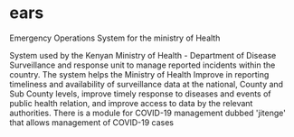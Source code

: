 # ears
Emergency Operations System for the ministry of Health

System used by the Kenyan Ministry of Health - Department of Disease Surveillance and response unit to manage reported incidents within the country. The system helps the Ministry of Health Improve in reporting timeliness and availability of surveillance data at the national, County and Sub County levels, improve timely response to diseases and events of public health relation, and improve access to data by the relevant authorities. There is a module for COVID-19 management dubbed 'jitenge' that allows management of COVID-19 cases
